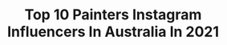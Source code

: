 ---
title: Top 10 Painters Instagram Influencers In Australia In 2021
description: >-
  Find top painters Instagram influencers in Australia in 2021. Most popular hashtags: #exhibition #colour #nature.
platform: Instagram
hits: 108
text_top: Analyze the best Instagram accounts on inBeat.
text_bottom: Our search engine has 108 Instagram influencers like this in Australia for you to connect with.
profiles:
  - username: "kristencook1"
    fullname: >-
      Kristen Cook | Photographer
    bio: >-
      ✖️Love chaser • Light painter • Storyteller ✖️Newborns • Babies • Weddings ✖️Est. 2008 Click below to contact me ↓
    location: "Australia"
    followers: 26569
    engagement: 143
    commentsToLikes: 0.034195
    id: ck139nbbym5wu0i199mntqbdj
    verified: false
    hashtags: "#candidchildhood, #canon, #melbournephotography, #thebloomforum"
  - username: "artoflisaking"
    fullname: >-
      Lisa King
    bio: >-
      🌹Australian figurative Painter practicing in the Public Arts 📸 select work & life below. 📧 for folio 📍 Melb / Adel 🇫🇷 GraffitiArt feat #52👇🏽
    location: "Australia"
    followers: 21734
    engagement: 149
    commentsToLikes: 0.047889
    id: ck6tj0f5r1s1s0j71viqeicrn
    verified: false
    hashtags: "#52"
  - username: "margaret_heenan_glass"
    fullname: >-
      Margaret Heenan Glass
    bio: >-
      Perth | Western Australia and Margaret River 🇦🇺 BFA. Geometric pattern, abstraction & landscape. Linear & Painterly. 😊
    location: "Australia"
    followers: 2848
    engagement: 1455
    commentsToLikes: 0.146015
    id: ckaoz7hmdkpqs0i783ill7nue
    verified: false
    hashtags: "#circles, #glassart, #artglass, #gallery"
  - username: "celia.gullett"
    fullname: >-
      Celia Gullett
    bio: >-
      Australian Painter, Represented by Jan Murphy Gallery.
    location: "Australia"
    followers: 2417
    engagement: 1385
    commentsToLikes: 0.130082
    id: ck5hp5cdlqs1b0i11y3qg8cpp
    verified: false
    hashtags: "#colourfieldpainting, #celiagullett, #janmurphygallery, #geometricabstraction"
  - username: "itsjanehall"
    fullname: >-
      Jane Hall🍾🎭🎨
    bio: >-
      Actor. Mum. Sporadic Painter. Champagne drinker. Eschewer of Facebook and Twitter. Absolutely no pics of meals I cook. RGM ARTISTS rgm.com.au
    location: "Australia"
    followers: 34397
    engagement: 450
    commentsToLikes: 0.038267
    id: ck13b3q6atit70i19rmxeylf2
    verified: false
    hashtags: "#annreynolds, #wentwoth, #sorrynotsorry, #wentworth"
  - username: "jannplansthings"
    fullname: >-
      Jann
    bio: >-
      Professional Person™ by day, moonlights as a Cat-crazy planner painter lady... also by day. At night I watch Kdramas.
    location: "Australia"
    followers: 108721
    engagement: 367
    commentsToLikes: 0.046020
    id: ck15tfwc8hvqa0i19up5omoej
    verified: false
    hashtags: "#bulletjournal, #watercolorpainting, #procreate, #pixiteapps"
  - username: "_etellan_"
    fullname: >-
      etellan art
    bio: >-
      🖌️ Painter | Doll Maker | Misspeller 📽️ Creator on YouTube 🙇🏻‍♀️ Commissions not open 🚫 Don't repost without credit
    location: "Australia"
    followers: 23734
    engagement: 973
    commentsToLikes: 0.007841
    id: ck8t6eupadcge0j786dmvjo5z
    verified: false
    hashtags: "#custom, #ooakmonsterhigh, #monsterhighdoll, #monsterhighdolls"
  - username: "sallystokespainter"
    fullname: >-
      Sally Stokes
    bio: >-
      Australian painter.For sales enquiries please contact tony.scotland@live.com.au
    location: "Australia"
    followers: 7084
    engagement: 632
    commentsToLikes: 0.065414
    id: ckaou3dnrym8q0i78gphqrx2w
    verified: false
    hashtags: "#contemporaryart, #artistsoninstagram, #nature, #marra"
  - username: "jacwithlove"
    fullname: >-
      Jacqui Stewart ✧ Artist
    bio: >-
      * a place of calm 〰️ * australian painter & visual creator. . . * works, commissions, prints▽
    location: "Australia"
    followers: 3526
    engagement: 2198
    commentsToLikes: 0.036912
    id: ckaotf7ryvoap0i78dgjk6ln2
    verified: false
    hashtags: ""
  - username: "helenmccullagh"
    fullname: >-
      Helen McCullagh
    bio: >-
      Australian painter “There are always flowers for those who want to see them” Henri Matisse ☀️ Find my latest work here👇
    location: "Australia"
    followers: 33507
    engagement: 159
    commentsToLikes: 0.034268
    id: ck8tbe3thvak80j785zlrrb8d
    verified: false
    hashtags: "#shadowframe, #forflowerlovers, #stilllifeartist, #fineartflowers"
---